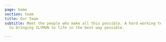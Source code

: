 ```yaml
---
page: home
section: team
title: Our Team
subtitle: Meet the people who make all this possible. A hard working team dedicated
  to bringing ILYMUN to life in the best way possible.

---
```

